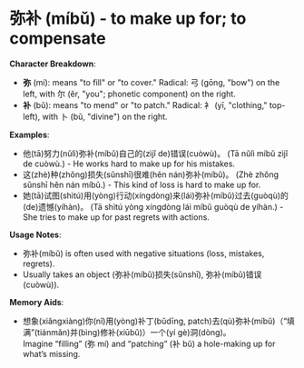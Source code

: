 # **弥补 (míbǔ) - to make up for; to compensate**

**Character Breakdown**:  
- **弥** (mí): means "to fill" or "to cover." Radical: 弓 (gōng, "bow") on the left, with 尔 (ěr, "you"; phonetic component) on the right.  
- **补** (bǔ): means "to mend" or "to patch." Radical: 衤 (yī, "clothing," top-left), with 卜 (bǔ, "divine") on the right.

**Examples**:  
- 他(tā)努力(nǔlì)弥补(míbǔ)自己的(zìjǐ de)错误(cuòwù)。 (Tā nǔlì míbǔ zìjǐ de cuòwù.) - He works hard to make up for his mistakes.  
- 这(zhè)种(zhǒng)损失(sǔnshī)很难(hěn nán)弥补(míbǔ)。 (Zhè zhǒng sǔnshī hěn nán míbǔ.) - This kind of loss is hard to make up for.  
- 她(tā)试图(shìtú)用(yòng)行动(xíngdòng)来(lái)弥补(míbǔ)过去(guòqù)的(de)遗憾(yíhàn)。 (Tā shìtú yòng xíngdòng lái míbǔ guòqù de yíhàn.) - She tries to make up for past regrets with actions.

**Usage Notes**:  
- 弥补(míbǔ) is often used with negative situations (loss, mistakes, regrets).  
- Usually takes an object (弥补(míbǔ)损失(sǔnshī), 弥补(míbǔ)错误(cuòwù)).

**Memory Aids**:  
- 想象(xiǎngxiàng)你(nǐ)用(yòng)补丁(bǔdīng, patch)去(qù)弥补(míbǔ)（“填满”(tiánmǎn)并(bìng)修补(xiūbǔ)）一个(yí gè)洞(dòng)。  
Imagine “filling” (弥 mí) and “patching” (补 bǔ) a hole-making up for what’s missing.
